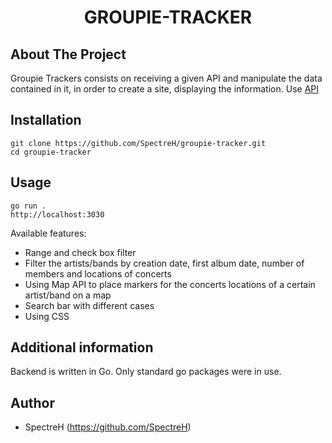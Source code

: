<h1 align="center">GROUPIE-TRACKER</h1>

## About The Project
Groupie Trackers consists on receiving a given API and manipulate the data contained in it, in order to create a site, displaying the information.
Use [API](https://groupietrackers.herokuapp.com/api) 

## Installation
```
git clone https://github.com/SpectreH/groupie-tracker.git
cd groupie-tracker
```
## Usage
```
go run .
http://localhost:3030
```
Available features:
* Range and check box filter
* Filter the artists/bands by creation date, first album date, number of members and locations of concerts
* Using Map API to place markers for the concerts locations of a certain artist/band on a map
* Search bar with different cases
* Using CSS

## Additional information

Backend is written in Go. Only standard go packages were in use.

## Author

* SpectreH (https://github.com/SpectreH)

